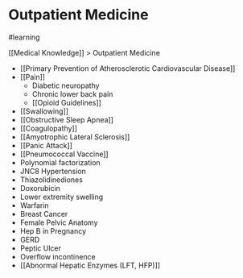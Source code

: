 # Outpatient Medicine
#learning

[[Medical Knowledge]] > Outpatient Medicine

* [[Primary Prevention of Atherosclerotic Cardiovascular Disease]]
* [[Pain]]
	* Diabetic neuropathy
	* Chronic lower back pain
	* [[Opioid Guidelines]]
* [[Swallowing]]
* [[Obstructive Sleep Apnea]]
* [[Coagulopathy]]
* [[Amyotrophic Lateral Sclerosis]]
* [[Panic Attack]]
* [[Pneumococcal Vaccine]]
* Polynomial factorization 
* JNC8 Hypertension
* Thiazolidinediones
* Doxorubicin
* Lower extremity swelling
* Warfarin
* Breast Cancer
* Female Pelvic Anatomy
* Hep B in Pregnancy
* GERD
* Peptic Ulcer
* Overflow incontinence
* [[Abnormal Hepatic Enzymes (LFT, HFP)]]